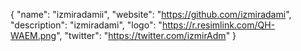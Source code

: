 {
  "name": "izmiradamii",
  "website": "https://github.com/izmiradami",
  "description": "izmiradami",
  "logo": "https://r.resimlink.com/QH-WAEM.png",
  "twitter": "https://twitter.com/izmirAdm"
}
